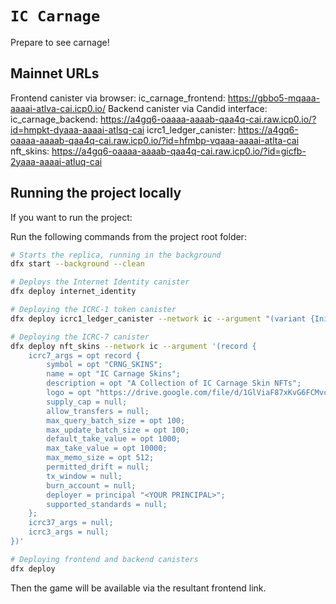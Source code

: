 # `IC Carnage`

Prepare to see carnage!

## Mainnet URLs
  Frontend canister via browser:
    ic_carnage_frontend: https://gbbo5-mqaaa-aaaai-atlva-cai.icp0.io/
  Backend canister via Candid interface:
    ic_carnage_backend: https://a4gq6-oaaaa-aaaab-qaa4q-cai.raw.icp0.io/?id=hmpkt-dyaaa-aaaai-atlsq-cai
    icrc1_ledger_canister: https://a4gq6-oaaaa-aaaab-qaa4q-cai.raw.icp0.io/?id=hfmbp-vqaaa-aaaai-atlta-cai
    nft_skins: https://a4gq6-oaaaa-aaaab-qaa4q-cai.raw.icp0.io/?id=gicfb-2yaaa-aaaai-atluq-cai

## Running the project locally

If you want to run the project:

Run the following commands from the project root folder:

```bash
# Starts the replica, running in the background
dfx start --background --clean

# Deploys the Internet Identity canister
dfx deploy internet_identity

# Deploying the ICRC-1 token canister
dfx deploy icrc1_ledger_canister --network ic --argument "(variant {Init = record { token_symbol = \"CRNG\"; token_name = \"Carnage Token\"; minting_account = record { owner = principal \"$(dfx canister id ic_carnage_backend --network ic)\" }; transfer_fee = 1000000; metadata = vec {}; feature_flags = opt record{icrc2 = true}; initial_balances = vec {}; archive_options = record { num_blocks_to_archive = 2000; trigger_threshold = 1000; controller_id = principal \"$(dfx identity get-principal)\"; cycles_for_archive_creation = opt 10000000000000; }; } })"

# Deploying the ICRC-7 canister
dfx deploy nft_skins --network ic --argument '(record {
    icrc7_args = opt record {
        symbol = opt "CRNG_SKINS";
        name = opt "IC Carnage Skins";
        description = opt "A Collection of IC Carnage Skin NFTs";
        logo = opt "https://drive.google.com/file/d/1GlViaF87xKvG6FCMvcBrtF12HLbj_rDw/view?usp=drive_link";
        supply_cap = null;
        allow_transfers = null;
        max_query_batch_size = opt 100;
        max_update_batch_size = opt 100;
        default_take_value = opt 1000;
        max_take_value = opt 10000;
        max_memo_size = opt 512;
        permitted_drift = null;
        tx_window = null;
        burn_account = null;
        deployer = principal "<YOUR PRINCIPAL>";
        supported_standards = null;
    };
    icrc37_args = null;
    icrc3_args = null;
})'

# Deploying frontend and backend canisters
dfx deploy
```

Then the game will be available via the resultant frontend link.